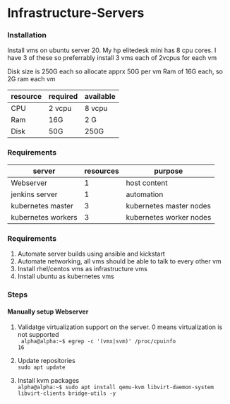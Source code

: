# Infrastructure-Servers

### Installation
Install vms on ubuntu server 20. My hp elitedesk mini has 8 cpu cores. I have 3 of these so preferrably install 3 vms each of 2vcpus for each vm 

Disk size is 250G each so allocate apprx 50G per vm 
Ram of 16G each, so 2G ram each vm 

| resource | required | available |
| -------- | ---------| ----------|
| CPU      | 2 vcpu   | 8 vcpu    | 
| Ram      | 16G      | 2 G       |
| Disk     | 50G      | 250G      |


### Requirements 
| server  |  resources | purpose  |
| --------| ---------- | ---------|
| Webserver | 1        | host content |
| jenkins server | 1   | automation | 
| kubernetes master | 3 | kubernetes  master nodes |
| kubernetes workers | 3 | kubernetes  worker nodes |


### Requirements 
1. Automate server builds using ansible and kickstart 
2. Automate networking, all vms should be able to talk to every other vm 
3. Install rhel/centos vms as infrastructure vms 
4. Install ubuntu as kubernetes vms 


### Steps 
#### Manually setup Webserver 
1. Validatge virtualization support on the server. 0 means virtualization is not supported  
``` alpha@alpha:~$ egrep -c '(vmx|svm)' /proc/cpuinfo```  
```16```

2.  Update repositories  
``` sudo apt update ```

3. Install kvm packages   
```alpha@alpha:~$ sudo apt install qemu-kvm libvirt-daemon-system libvirt-clients bridge-utils -y ```
